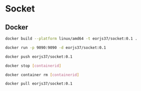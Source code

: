 # Socket

## Docker
```bash
docker build --platform linux/amd64 -t eorjs37/socket:0.1 . 
```

```bash
docker run -p 9090:9090 -d eorjs37/socket:0.1 
```

```bash
docker push eorjs37/socket:0.1
```

```bash
docker stop [containerid]
```

```bash
docker container rm [containerid]
```

```bash
docker pull eorjs37/socket:0.1
```